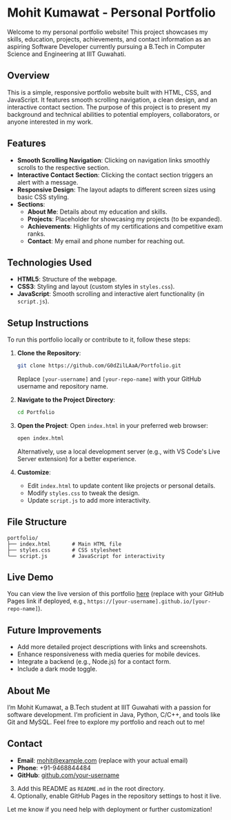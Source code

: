 
# Mohit Kumawat - Personal Portfolio

Welcome to my personal portfolio website! This project showcases my skills, education, projects, achievements, and contact information as an aspiring Software Developer currently pursuing a B.Tech in Computer Science and Engineering at IIIT Guwahati.

## Overview

This is a simple, responsive portfolio website built with HTML, CSS, and JavaScript. It features smooth scrolling navigation, a clean design, and an interactive contact section. The purpose of this project is to present my background and technical abilities to potential employers, collaborators, or anyone interested in my work.

## Features

- **Smooth Scrolling Navigation**: Clicking on navigation links smoothly scrolls to the respective section.
- **Interactive Contact Section**: Clicking the contact section triggers an alert with a message.
- **Responsive Design**: The layout adapts to different screen sizes using basic CSS styling.
- **Sections**:
  - **About Me**: Details about my education and skills.
  - **Projects**: Placeholder for showcasing my projects (to be expanded).
  - **Achievements**: Highlights of my certifications and competitive exam ranks.
  - **Contact**: My email and phone number for reaching out.

## Technologies Used

- **HTML5**: Structure of the webpage.
- **CSS3**: Styling and layout (custom styles in `styles.css`).
- **JavaScript**: Smooth scrolling and interactive alert functionality (in `script.js`).

## Setup Instructions

To run this portfolio locally or contribute to it, follow these steps:

1. **Clone the Repository**:
   ```bash
   git clone https://github.com/G0dZilLAaA/Portfolio.git
   ```
   Replace `[your-username]` and `[your-repo-name]` with your GitHub username and repository name.

2. **Navigate to the Project Directory**:
   ```bash
   cd Portfolio
   ```

3. **Open the Project**:
   Open `index.html` in your preferred web browser:
   ```bash
   open index.html
   ```
   Alternatively, use a local development server (e.g., with VS Code's Live Server extension) for a better experience.

4. **Customize**:
   - Edit `index.html` to update content like projects or personal details.
   - Modify `styles.css` to tweak the design.
   - Update `script.js` to add more interactivity.

## File Structure

```
portfolio/
├── index.html       # Main HTML file
├── styles.css       # CSS stylesheet
└── script.js        # JavaScript for interactivity
```

## Live Demo

You can view the live version of this portfolio [here](#) (replace with your GitHub Pages link if deployed, e.g., `https://[your-username].github.io/[your-repo-name]`).

## Future Improvements

- Add more detailed project descriptions with links and screenshots.
- Enhance responsiveness with media queries for mobile devices.
- Integrate a backend (e.g., Node.js) for a contact form.
- Include a dark mode toggle.

## About Me

I’m Mohit Kumawat, a B.Tech student at IIIT Guwahati with a passion for software development. I’m proficient in Java, Python, C/C++, and tools like Git and MySQL. Feel free to explore my portfolio and reach out to me!

## Contact

- **Email**: [mohit@example.com](mailto:mohit@example.com) (replace with your actual email)
- **Phone**: +91-9468844484
- **GitHub**: [github.com/your-username](https://github.com/[your-username])

3. Add this README as `README.md` in the root directory.
4. Optionally, enable GitHub Pages in the repository settings to host it live.

Let me know if you need help with deployment or further customization!
